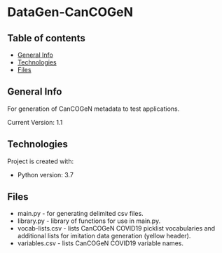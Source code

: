 # DataGen-CanCOGeN

## Table of contents
* [General Info](#General-Info)
* [Technologies](#Technologies)
* [Files](#Files)

## General Info
For generation of CanCOGeN metadata to test applications.

Current Version: 1.1

## Technologies
Project is created with:
* Python version: 3.7

## Files
* main.py - for generating delimited csv files.
* library.py - library of functions for use in main.py.
* vocab-lists.csv - lists CanCOGeN COVID19 picklist vocabularies and additional lists for imitation data generation (yellow header).
* variables.csv - lists CanCOGeN COVID19 variable names.
